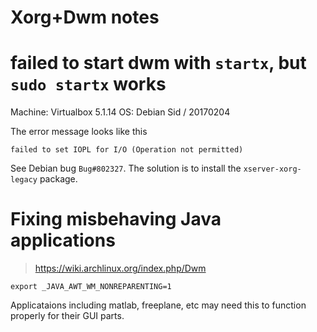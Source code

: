 Xorg+Dwm notes
===

# failed to start dwm with `startx`, but `sudo startx` works

Machine: Virtualbox 5.1.14
OS: Debian Sid / 20170204

The error message looks like this
```
failed to set IOPL for I/O (Operation not permitted)
```

See Debian bug `Bug#802327`. The solution is to install the
`xserver-xorg-legacy` package.

# Fixing misbehaving Java applications

> https://wiki.archlinux.org/index.php/Dwm

```
export _JAVA_AWT_WM_NONREPARENTING=1
```

Applicataions including matlab, freeplane, etc may need this to function properly for their GUI parts.
